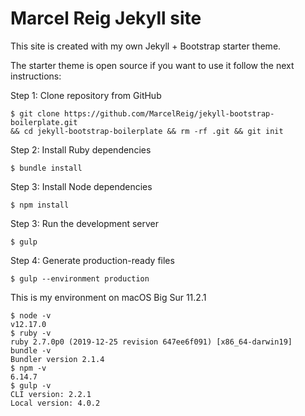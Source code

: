 # Marcel Reig Jekyll site

This site is created with my own Jekyll + Bootstrap starter theme.

The starter theme is open source if you want to use it follow the next instructions:

Step 1: Clone repository from GitHub

```shell
$ git clone https://github.com/MarcelReig/jekyll-bootstrap-boilerplate.git
&& cd jekyll-bootstrap-boilerplate && rm -rf .git && git init
```

Step 2: Install Ruby dependencies

```shell
$ bundle install
```

Step 3: Install Node dependencies

```shell
$ npm install
```

Step 3: Run the development server

```shell
$ gulp
```

Step 4: Generate production-ready files

```shell
$ gulp --environment production
```

This is my environment on macOS Big Sur 11.2.1

```shell
$ node -v
v12.17.0
$ ruby -v
ruby 2.7.0p0 (2019-12-25 revision 647ee6f091) [x86_64-darwin19]
bundle -v
Bundler version 2.1.4
$ npm -v
6.14.7
$ gulp -v
CLI version: 2.2.1
Local version: 4.0.2
```
